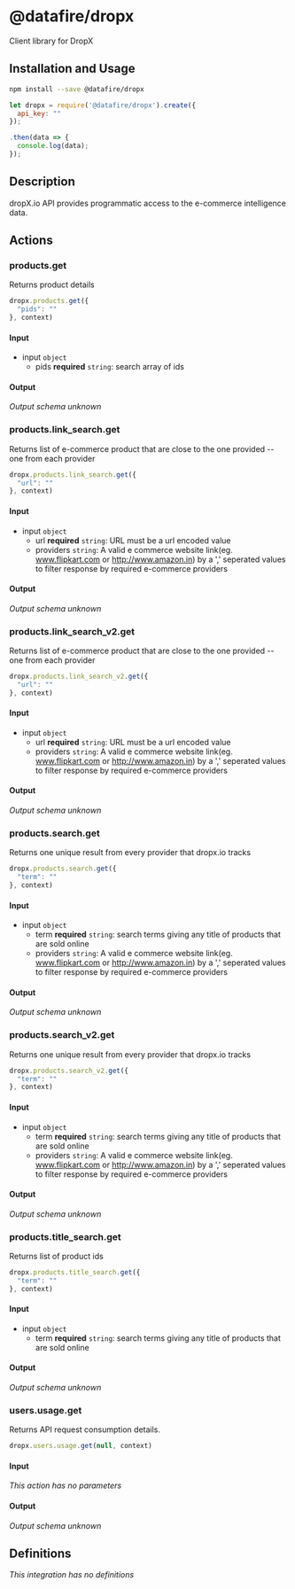 # @datafire/dropx

Client library for DropX

## Installation and Usage
```bash
npm install --save @datafire/dropx
```
```js
let dropx = require('@datafire/dropx').create({
  api_key: ""
});

.then(data => {
  console.log(data);
});
```

## Description

dropX.io API provides programmatic access to the e-commerce intelligence data.

## Actions

### products.get
Returns product details


```js
dropx.products.get({
  "pids": ""
}, context)
```

#### Input
* input `object`
  * pids **required** `string`: search array of ids

#### Output
*Output schema unknown*

### products.link_search.get
Returns list of e-commerce product that are close to the one provided -- one from each provider


```js
dropx.products.link_search.get({
  "url": ""
}, context)
```

#### Input
* input `object`
  * url **required** `string`: URL must be a url encoded value
  * providers `string`: A valid e commerce website link(eg. www.flipkart.com or http://www.amazon.in) by a ',' seperated values to filter response by required e-commerce providers

#### Output
*Output schema unknown*

### products.link_search_v2.get
Returns list of e-commerce product that are close to the one provided -- one from each provider


```js
dropx.products.link_search_v2.get({
  "url": ""
}, context)
```

#### Input
* input `object`
  * url **required** `string`: URL must be a url encoded value
  * providers `string`: A valid e commerce website link(eg. www.flipkart.com or http://www.amazon.in) by a ',' seperated values to filter response by required e-commerce providers

#### Output
*Output schema unknown*

### products.search.get
Returns one unique result from every provider that dropx.io tracks


```js
dropx.products.search.get({
  "term": ""
}, context)
```

#### Input
* input `object`
  * term **required** `string`: search terms giving any title of products that are sold online
  * providers `string`: A valid e commerce website link(eg. www.flipkart.com or http://www.amazon.in) by a ',' seperated values to filter response by required e-commerce providers

#### Output
*Output schema unknown*

### products.search_v2.get
Returns one unique result from every provider that dropx.io tracks


```js
dropx.products.search_v2.get({
  "term": ""
}, context)
```

#### Input
* input `object`
  * term **required** `string`: search terms giving any title of products that are sold online
  * providers `string`: A valid e commerce website link(eg. www.flipkart.com or http://www.amazon.in) by a ',' seperated values to filter response by required e-commerce providers

#### Output
*Output schema unknown*

### products.title_search.get
Returns list of product ids


```js
dropx.products.title_search.get({
  "term": ""
}, context)
```

#### Input
* input `object`
  * term **required** `string`: search terms giving any title of products that are sold online

#### Output
*Output schema unknown*

### users.usage.get
Returns API request consumption details.


```js
dropx.users.usage.get(null, context)
```

#### Input
*This action has no parameters*

#### Output
*Output schema unknown*



## Definitions

*This integration has no definitions*
